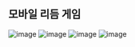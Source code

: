## 모바일 리듬 게임
![image](https://github.com/jeong-jimin-github/RHYTHM-SEKAI/assets/95138574/c4128903-de35-4221-9a1b-e818c778d900)
![image](https://github.com/jeong-jimin-github/RHYTHM-SEKAI/assets/95138574/1708ef51-7338-43b2-8dcf-d0f206a8a038)
![image](https://github.com/jeong-jimin-github/RHYTHM-SEKAI/assets/95138574/a3c7347d-fa78-4445-9a10-de50b89f11bb)
![image](https://github.com/jeong-jimin-github/RHYTHM-SEKAI/assets/95138574/f7b2ec44-49df-46ed-a6d3-67a9e5e5dfed)
